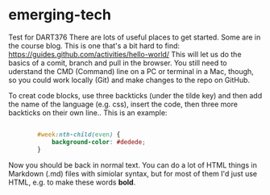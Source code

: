 # emerging-tech
Test for DART376
There are lots of useful places to get started. Some are in the course blog. This is one that's a bit hard to find:
https://guides.github.com/activities/hello-world/
This will let us do the basics of a comit, branch and pull in the browser. You still need to uderstand the CMD (Command) line on a PC or terminal in a Mac, though, so you could work locally (Git) and make changes to the repo on GitHub.

To creat code blocks, use three backticks (under the tilde key) and then add the name of the language (e.g. css), insert the code, then three more backticks on their own line.. This is an example:
```css

		#week:nth-child(even) {
			background-color: #dedede;
		}
```
Now you should be back in normal text.
You can do a lot of HTML things in Markdown (.md) files with simiolar syntax, but for most of them I'd just use HTML, e.g. to make these words <strong>bold</strong>.
